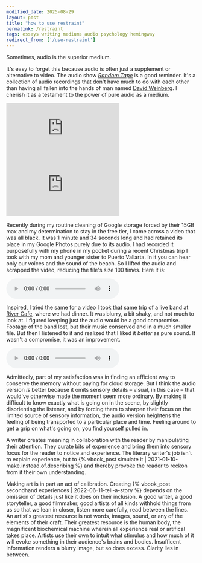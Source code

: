 ```yaml
---
modified_date: 2025-08-29
layout: post
title: "how to use restraint"
permalink: /restraint
tags: essays writing mediums audio psychology hemingway
redirect_from: ['/use-restraint']
---
```


Sometimes, audio is the superior medium.
<!--more-->
It's easy to forget this because audio is often just a supplement or alternative to video.
The audio show [_Random Tape_](https://open.spotify.com/show/6YZiV6je3CH8KWk1TcO8tL?si=306eaafdfacf4135) is a good reminder.
It's a collection of audio recordings that don't have much to do with each other than having all fallen into the hands of man named [David Weinberg](https://www.davidcweinberg.com/about-1).
I cherish it as a testament to the power of pure audio as a medium.

<div id="use-restraint-iframes">
    <iframe src="https://open.spotify.com/embed/episode/5VRm0WCkq5jyZKAJwQ2Ak7?utm_source=generator&theme=0" frameBorder="0" allowfullscreen="" allow="autoplay; clipboard-write; encrypted-media; fullscreen; picture-in-picture" loading="lazy"></iframe>
    <iframe src="https://open.spotify.com/embed/episode/6DMi5pfmhczWFjimkBDHsW?utm_source=generator" frameBorder="0" allowfullscreen="" allow="autoplay; clipboard-write; encrypted-media; fullscreen; picture-in-picture" loading="lazy"></iframe>
</div>

Recently during my routine cleaning of Google storage forced by their 15GB max and my determination to stay in the free tier, I came across a video that was all black.
It was 1 minute and 34 seconds long and had retained its place in my Google Photos purely due to its audio.
I had recorded it purposefully with my phone in my pocket during a recent Christmas trip I took with my mom and younger sister to Puerto Vallarta.
In it you can hear only our voices and the sound of the beach.
So I lifted the audio and scrapped the video, reducing the file's size 100 times.
Here it is:

<div class="audio-container">
    <audio controls>
    <source src="assets/momRecording.puertoVallarta.xmas2021.m4a" type="audio/mpeg">
    Your browser does not support the audio element.
    </audio>
</div>

Inspired, I tried the same for a video I took that same trip of a live band at [River Cafe](https://rivercafe.com.mx/), where we had dinner.
It was blurry, a bit shaky, and not much to look at.
I figured keeping just the audio would be a good compromise.
Footage of the band lost, but their music conserved and in a much smaller file.
But then I listened to it and realized that I liked it _better_ as pure sound.
It wasn't a compromise, it was an improvement.

<div class="audio-container">
    <audio controls>
    <source src="assets/riverCafe.puertoVallarta.xmas2021.m4a" type="audio/mpeg">
    Your browser does not support the audio element.
    </audio>
</div>

Admittedly, part of my satisfaction was in finding an efficient way to conserve the memory without paying for cloud storage.
But I think the audio version _is_ better because it omits sensory details – visual, in this case – that would've otherwise made the moment seem more ordinary.
By making it difficult to know exactly what is going on in the scene, by slightly disorienting the listener, and by forcing them to sharpen their focus on the limited source of sensory information, the audio version heightens the feeling of being transported to a particular place and time.
Feeling around to get a grip on what's going on, you find yourself pulled in.

A writer creates meaning in collaboration with the reader by manipulating their attention.
They curate bits of experience and bring them into sensory focus for the reader to notice and experience.
The literary writer's job isn't to explain experience, but to {% vbook_post simulate it | 2021-01-10-make.instead.of.describing %} and thereby provoke the reader to reckon from it their own understanding.

Making art is in part an act of calibration.
Creating {% vbook_post secondhand experiences | 2022-06-11-tell-a-story %} depends on the omission of details just like it does on their inclusion.
A good writer, a good storyteller, a good filmmaker, good artists of all kinds withhold things from us so that we lean in closer, listen more carefully, read between the lines.
An artist's greatest resource is not words, images, sound, or any of the elements of their craft.
Their greatest resource is the human body, the magnificent biochemical machine wherein all experience real or artifical takes place.
Artists use their own to intuit what stimulus and how much of it will evoke something in their audience's brains and bodies.
Insufficent information renders a blurry image, but so does excess.
Clarity lies in between.